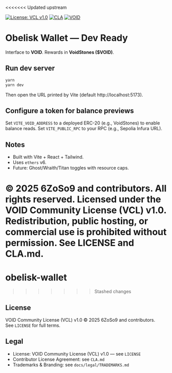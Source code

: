 <<<<<<< Updated upstream

<!-- Paste these badges right under the main H1 in README.md -->
[![License: VCL v1.0](https://img.shields.io/badge/License-VCL--1.0-blue)](LICENSE)
[![CLA](https://img.shields.io/badge/CLA-required-orange)](CLA.md)
[![VOID](https://img.shields.io/badge/VOID-ecosystem-black)](#)
# Obelisk Wallet — Dev Ready

Interface to **VOID**. Rewards in **VoidStones ($VOID)**.

## Run dev server
```bash
yarn
yarn dev
```
Then open the URL printed by Vite (default http://localhost:5173).

## Configure a token for balance previews
Set `VITE_VOID_ADDRESS` to a deployed ERC-20 (e.g., VoidStones) to enable balance reads.
Set `VITE_PUBLIC_RPC` to your RPC (e.g., Sepolia Infura URL).

## Notes
- Built with Vite + React + Tailwind.
- Uses `ethers` v6.
- Future: Ghost/Wraith/Titan toggles with resource caps.

© 2025 6ZoSo9 and contributors. All rights reserved.
Licensed under the VOID Community License (VCL) v1.0. Redistribution, public hosting, or commercial use is prohibited without permission.
See LICENSE and CLA.md.
=======
# obelisk-wallet
>>>>>>> Stashed changes

## License
VOID Community License (VCL) v1.0 © 2025 6ZoSo9 and contributors.  
See `LICENSE` for full terms.

## Legal
- License: VOID Community License (VCL) v1.0 — see `LICENSE`
- Contributor License Agreement: see `CLA.md`
- Trademarks & Branding: see `docs/legal/TRADEMARKS.md`
